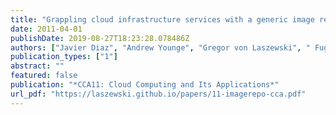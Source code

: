 ```yaml
---
title: "Grappling cloud infrastructure services with a generic image repository"
date: 2011-04-01
publishDate: 2019-08-27T18:23:28.078486Z
authors: ["Javier Diaz", "Andrew Younge", "Gregor von Laszewski", " FugangWang", "Geoffrey C. Fox"]
publication_types: ["1"]
abstract: ""
featured: false
publication: "*CCA11: Cloud Computing and Its Applications*"
url_pdf: "https://laszewski.github.io/papers/11-imagerepo-cca.pdf"
---
```


